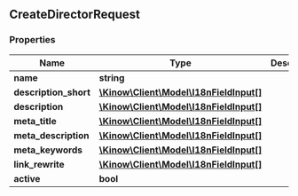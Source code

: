 ## CreateDirectorRequest

### Properties
Name | Type | Description | Notes
------------ | ------------- | ------------- | -------------
**name** | **string** |  | 
**description_short** | [**\Kinow\Client\Model\I18nFieldInput[]**](#I18nFieldInput) |  | [optional] 
**description** | [**\Kinow\Client\Model\I18nFieldInput[]**](#I18nFieldInput) |  | [optional] 
**meta_title** | [**\Kinow\Client\Model\I18nFieldInput[]**](#I18nFieldInput) |  | [optional] 
**meta_description** | [**\Kinow\Client\Model\I18nFieldInput[]**](#I18nFieldInput) |  | [optional] 
**meta_keywords** | [**\Kinow\Client\Model\I18nFieldInput[]**](#I18nFieldInput) |  | [optional] 
**link_rewrite** | [**\Kinow\Client\Model\I18nFieldInput[]**](#I18nFieldInput) |  | 
**active** | **bool** |  | [optional] 


